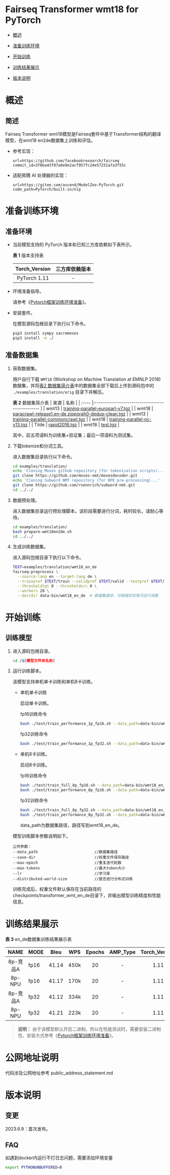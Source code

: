 # Fairseq Transformer wmt18 for PyTorch

- [概述](概述.md)

- [准备训练环境](准备训练环境.md)

- [开始训练](开始训练.md)

- [训练结果展示](训练结果展示.md)

- [版本说明](版本说明.md)


# 概述

## 简述

Fairseq Transformer wmt18模型是Fairseq套件中基于Transformer结构的翻译模型，在wmt18 en2de数据集上训练和评估。

- 参考实现：

  ```
  url=https://github.com/facebookresearch/fairseq
  commit_id=3f6ba43f07a6e9e2acf957fc24e57251a7a3f55c
  ```

- 适配昇腾 AI 处理器的实现：

  ```
  url=https://gitee.com/ascend/ModelZoo-PyTorch.git
  code_path=PyTorch/built-in/nlp
  ```


# 准备训练环境

## 准备环境

- 当前模型支持的 PyTorch 版本和已知三方库依赖如下表所示。

  **表 1**  版本支持表

  | Torch_Version      | 三方库依赖版本                                 |
  | :--------: | :----------------------------------------------------------: |
  | PyTorch 1.11 | - |

- 环境准备指导。

  请参考《[Pytorch框架训练环境准备](https://www.hiascend.com/document/detail/zh/ModelZoo/pytorchframework/ptes)》。

- 安装套件。

  在模型源码包根目录下执行以下命令。
  ```bash
  pip3 install sympy sacremoses
  pip3 install -e ./
  ```


## 准备数据集

1. 获取数据集。
  
    用户自行下载 `WMT18` (Workshop on Machine Translation at EMNLP 2018)数据集，并将[表2 数据集简介表](表2)中的数据集全部下载后上传到源码包中的 `./examples/translation/orig` 目录下并解压。

    **表 2**  数据集简介表
    | 来源  | 名称                                             |
    | :---- |:----------------------------------------------- |
    | wmt13 | [training-parallel-europarl-v7.tgz](http://statmt.org/wmt13/training-parallel-europarl-v7.tgz) |
    | wmt18 | [paracrawl-release1.en-de.zipporah0-dedup-clean.tgz](https://s3.amazonaws.com/web-language-models/paracrawl/release1/paracrawl-release1.en-de.zipporah0-dedup-clean.tgz) |
    | wmt13 | [training-parallel-commoncrawl.tgz](http://statmt.org/wmt13/training-parallel-commoncrawl.tgz) |
    | wmt18 | [training-parallel-nc-v13.tgz](http://data.statmt.org/wmt18/translation-task/training-parallel-nc-v13.tgz) |
    | Tilde | [rapid2016.tgz](http://data.statmt.org/wmt18/translation-task/rapid2016.tgz) |
    | wmt18 | [test.tgz](http://data.statmt.org/wmt18/translation-task/test.tgz) |

    其中，前五项语料为训练集+验证集；最后一项语料为测试集。

2. 下载tokenize和分词工具。

    进入数据集目录执行以下命令。
    ```bash
    cd examples/translation/
    echo 'Cloning Moses github repository (for tokenization scripts)...'
    git clone https://github.com/moses-smt/mosesdecoder.git
    echo 'Cloning Subword NMT repository (for BPE pre-processing)...'
    git clone https://github.com/rsennrich/subword-nmt.git
    cd ../../
    ```

2. 数据预处理。

    进入数据集目录运行预处理脚本。该阶段需要进行分词，耗时较长，请耐心等待。
    ```bash
    cd examples/translation/
    bash prepare-wmt18en2de.sh
    cd ../../
    ```

3. 生成训练数据集。
  
    进入源码包根目录下执行以下命令。
    ```bash
    TEXT=examples/translation/wmt18_en_de
    fairseq-preprocess \
      --source-lang en --target-lang de \
      --trainpref $TEXT/train --validpref $TEXT/valid --testpref $TEXT/test \
      --thresholdtgt 0 --thresholdsrc 0 \
      --workers 20 \
      --destdir data-bin/wmt18_en_de  # 数据集路径，可根据实际情况进行调整
    ```

# 开始训练

## 训练模型

1. 进入源码包根目录。

   ```bash
   cd /${模型文件夹名称}
   ```

2. 运行训练脚本。

    该模型支持单机单卡训练和单机8卡训练。

    - 单机单卡训练

      启动单卡训练。

      fp16训练命令
      ```bash
      bash ./test/train_performance_1p_fp16.sh --data_path=data-bin/wmt18_en_de  # 单卡性能
      ```
      
      fp32训练命令
      ```bash
      bash ./test/train_performance_1p_fp32.sh --data_path=data-bin/wmt18_en_de  # 单卡性能
      ```

    - 单机8卡训练。

      启动8卡训练。

      fp16训练命令
      ```bash
      bash ./test/train_full_8p_fp16.sh --data_path=data-bin/wmt18_en_de  # 8卡精度
      bash ./test/train_performance_8p_fp16.sh --data_path=data-bin/wmt18_en_de  # 8卡性能
      ```
      
      fp32训练命令
      ```bash
      bash ./test/train_full_8p_fp32.sh --data_path=data-bin/wmt18_en_de  # 8卡精度
      bash ./test/train_performance_8p_fp32.sh --data_path=data-bin/wmt18_en_de  # 8卡性能
      ```

      data_path为数据集路径，路径写到wmt18_en_de。

    
    模型训练脚本参数说明如下。

    ```
    公共参数：
    --data_path                         //数据集路径
    --save-dir                          //权重文件保存路径
    --max-epoch                         //重复迭代轮数
    --max-tokens                        //最大token大小
    --lr                                //学习率
    --distributed-world-size            //是否进行分布式训练
    ```
    
    训练完成后，权重文件默认保存在当前路径的checkpoints/transformer_wmt_en_de目录下，并输出模型训练精度和性能信息。

# 训练结果展示

**表 3**  en_de数据集训练结果展示表

| NAME  | MODE | Bleu  | WPS  | Epochs | AMP_Type | Torch_Version |
| :---: |------|:-----:|:----:| :---: | :---: | :---: |
| 8p-竞品A | fp16 | 41.14 | 450k | 20 | - | 1.11 |
| 8p-NPU | fp16 | 41.17 | 170k | 20 | - | 1.11 |
| 8p-竞品A | fp32 | 41.12 | 334k | 20 | - | 1.11 |
| 8p-NPU | fp32 | 41.21 | 223k | 20 | - | 1.11 |

> **说明：** 
   >由于该模型默认开启二进制，所以在性能测试时，需要安装二进制包，安装方式参考《[Pytorch框架训练环境准备](https://www.hiascend.com/document/detail/zh/ModelZoo/pytorchframework/ptes)》。

# 公网地址说明

  代码涉及公网地址参考 public_address_statement.md

# 版本说明

## 变更

  2023.6.9：首次发布。

## FAQ

  如遇到docker内运行不打日志问题，需要添加环境变量
  ```bash
  export PYTHONUNBUFFERED=0
  ```
